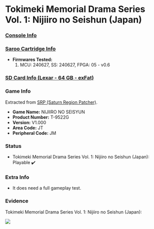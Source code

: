 # Tokimeki Memorial Drama Series Vol. 1: Nijiiro no Seishun (Japan)

### [Console Info](../../../../../Info/Consoles/VA13/README.md)

### [Saroo Cartridge Info](../../../../../Info/Cartridges/RetroGameParadiseStore/1.32F/README.md)

- <b>Firmwares Tested:</b>
  1. MCU: 240627, SS: 240627, FPGA: 05 - v0.6

### [SD Card Info (Lexar - 64 GB - exFat)](../../../../../Info/SdCards/Lexar/64GB/exfat/README.md)

### Game Info

Extracted from [SRP (Saturn Region Patcher)](https://segaxtreme.net/resources/saturn-region-patcher.81/download).

- <b>Game Name:</b> NIJIIRO NO SEISYUN
- <b>Product Number:</b> T-9522G
- <b>Version:</b> V1.000
- <b>Area Code:</b> JT
- <b>Peripheral Code:</b> JM

### Status

- Tokimeki Memorial Drama Series Vol. 1: Nijiiro no Seishun (Japan): Playable :heavy_check_mark:

### Extra Info

- It does need a full gameplay test.

### Evidence

Tokimeki Memorial Drama Series Vol. 1: Nijiiro no Seishun (Japan):

[![](https://img.youtube.com/vi/eIRI7vxziS0/0.jpg)](https://www.youtube.com/watch?v=eIRI7vxziS0)
